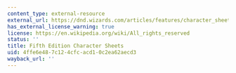 ```yaml
---
content_type: external-resource
external_url: https://dnd.wizards.com/articles/features/character_sheets
has_external_license_warning: true
license: https://en.wikipedia.org/wiki/All_rights_reserved
status: ''
title: Fifth Edition Character Sheets
uid: 4ffe6e48-7c12-4cfc-acd1-0c2ea62aecd3
wayback_url: ''
---
```

